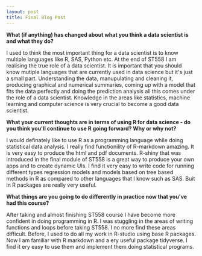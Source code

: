 ```yaml
---
layout: post
title: Final Blog Post
---
```


**What (if anything) has changed about what you think a data scientist is and what they do?**

I used to think the most important thing for a data scientist is to know multiple languages like R, SAS, Python etc.
At the end of ST558 I am realising the true role of a data scientist. It is important that you should know mutiple languages that are currently used in data science but it's just a small part. Understanding the data, manupulating and cleaning it, producing graphical and numerical summaries, coming up with a model that fits the data perfectly and doing the prediction analysis all this comes under the role of a data scientist. Knowledge in the areas like statistics, machine learning and computer science is very crucial to become a good data scientist.

**What your current thoughts are in terms of using R for data science - do you think you'll continue to use R going forward?  Why or why not?**

I would definately like to use R as a programming language while doing statistical data analysis. I really find functionility of R-markdown amazing. It is very easy to produce the html and pdf documents. R-shiny that was introduced in the final module of ST558 is a great way to produce your own apps and to create dynamic UIs. I find it very easy to write code for running different types regression models and models based on tree based methods in R as compared to other languages that I know such as SAS. Buit in R packages are really very useful.

**What things are you going to do differently in practice now that you've had this course?**

After taking and almost finishing ST558 course I have become more confident in doing programming in R. I was stuggling in the areas of writing functions and loops before taking ST558. I no more find these areas difficult. Before, I used to do all my work in R-studio using base R packages. Now I am familiar with R markdown and a ery useful package tidyverse. I find it ery easy to use them and implement them doing statistical programs.
